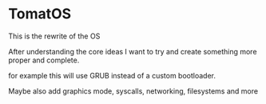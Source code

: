 # TomatOS

This is the rewrite of the OS

After understanding the core ideas I want to try and create something more proper and complete.

for example this will use GRUB instead of a custom bootloader.

Maybe also add graphics mode, syscalls, networking, filesystems and more 
